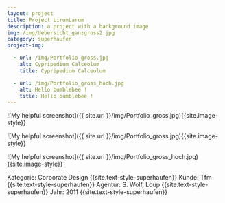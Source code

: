 ```yaml
---
layout: project
title: Project LirumLarum
description: a project with a background image
img: /img/Uebersicht_ganzgross2.jpg
category: superhaufen
project-img:

  - url: /img/Portfolio_gross.jpg
    alt: Cypripedium Calceolum
    title: Cypripedium Calceolum

  - url: /img/Portfolio_gross_hoch.jpg
    alt: Hello bumblebee !
    title: Hello bumblebee !
---
```


![My helpful screenshot]({{ site.url }}/img/Portfolio_gross.jpg){{site.image-style}}

![My helpful screenshot]({{ site.url }}/img/Portfolio_gross.jpg){{site.image-style}}

![My helpful screenshot]({{ site.url }}/img/Portfolio_gross_hoch.jpg){{site.image-style}}

Kategorie: Corporate Design
{{site.text-style-superhaufen}}
Kunde: Tfm
{{site.text-style-superhaufen}}
Agentur: S. Wolf, Loup
{{site.text-style-superhaufen}}
Jahr: 2011
{{site.text-style-superhaufen}}